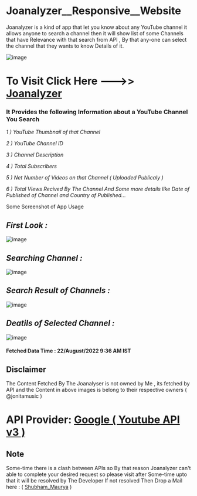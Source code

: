 # Joanalyzer__Responsive__Website

Joanalyzer is a kind of app that let you know about any YouTube channel it allows anyone
to search a channel then it will show list of some Channels that have Relevance with that search from API , By that any-one can select
the channel that they wants to know Details of it.

![image](https://user-images.githubusercontent.com/65014926/185837748-05fe53ec-2a07-4234-bc7f-ee4d11f19c07.png)


# To Visit Click Here --->> <a href ="https://shubham996633.github.io/Joanalyzer__YouTube__Channel__Data__Extractor/">Joanalyzer</a>
                      




### It Provides the following Information about a YouTube Channel You Search 

<em>
   
   1 ) YouTube Thumbnail of that Channel
    
   2 ) YouTube Channel ID
    
   3 ) Channel Description
    
   4 ) Total Subscribers
    
   5 ) Net Number of Videos on that Channel ( Uploaded Publicaly )
    
   6 ) Total Views Recived By The Channel And Some more details like 
       Date of Published of Channel and Country of Published... 
       
   </em>
    
 Some Screenshot of App Usage
 
   ## <em>First Look : </em>
   
   
   ![image](https://user-images.githubusercontent.com/65014926/185835784-4c282f9b-0c25-45a6-baf4-652cc2432555.png)
   
   ## <em>Searching Channel : </em>
   
   
   ![image](https://user-images.githubusercontent.com/65014926/185836551-f47fcd53-de17-4f95-92df-34ed4e900d54.png)


   ## <em>Search Result of Channels : </em>
   
   
   ![image](https://user-images.githubusercontent.com/65014926/185836791-43c7d04d-7f35-4fbe-9f16-154a6358cfeb.png)

   
   ## <em>Deatils of Selected Channel : </em>
   
   
   ![image](https://user-images.githubusercontent.com/65014926/185836918-01f67826-5f5a-41a1-97c5-e1a96401c647.png)
   
   #### Fetched Data Time : 22/August/2022 9:36 AM IST



   ## Disclaimer   
   
   The Content Fetched By The Joanalyser is not owned by Me , its fetched by API and the Content in above images is belong to their respective owners ( @jonitamusic )
   
  # API Provider: <a href = "https://developers.google.com/youtube/v3">Google ( Youtube API v3 )</a> 
         

      
   

 ## Note
 
   Some-time there is a clash between APIs so By that reason Joanalyzer can't  
   able to complete your desired request so please visit after Some-time upto that it will be resolved by The Developer
   If not resolved Then Drop a Mail here : ( <a href = "mailto:shubhammaurya996633+work@gmail.com"> Shubham_Maurya</a> )



